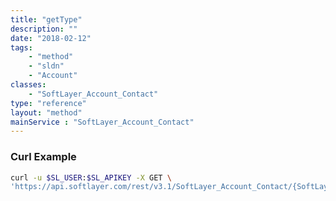 ```yaml
---
title: "getType"
description: ""
date: "2018-02-12"
tags:
    - "method"
    - "sldn"
    - "Account"
classes:
    - "SoftLayer_Account_Contact"
type: "reference"
layout: "method"
mainService : "SoftLayer_Account_Contact"
---
```


### Curl Example
```bash
curl -u $SL_USER:$SL_APIKEY -X GET \
'https://api.softlayer.com/rest/v3.1/SoftLayer_Account_Contact/{SoftLayer_Account_ContactID}/getType'
```
